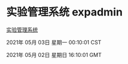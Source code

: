 # 实验管理系统 expadmin
[实验管理系统](http://59.174.26.30:56808/expadmin-782313d2-e1b1-4ea7-932e-3a55e6a1a4d0/)

2021年 05月 03日 星期一 00:10:01 CST

2021年 05月 02日 星期日 16:10:01 GMT
